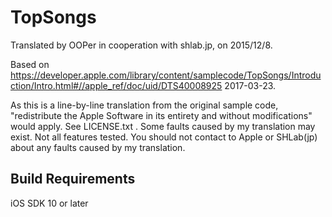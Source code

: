 # TopSongs

Translated by OOPer in cooperation with shlab.jp, on 2015/12/8.

Based on
<https://developer.apple.com/library/content/samplecode/TopSongs/Introduction/Intro.html#//apple_ref/doc/uid/DTS40008925>
2017-03-23.

As this is a line-by-line translation from the original sample code, "redistribute the Apple Software in its entirety and without modifications" would apply. See LICENSE.txt .
Some faults caused by my translation may exist. Not all features tested.
You should not contact to Apple or SHLab(jp) about any faults caused by my translation.


## Build Requirements

iOS SDK 10 or later
